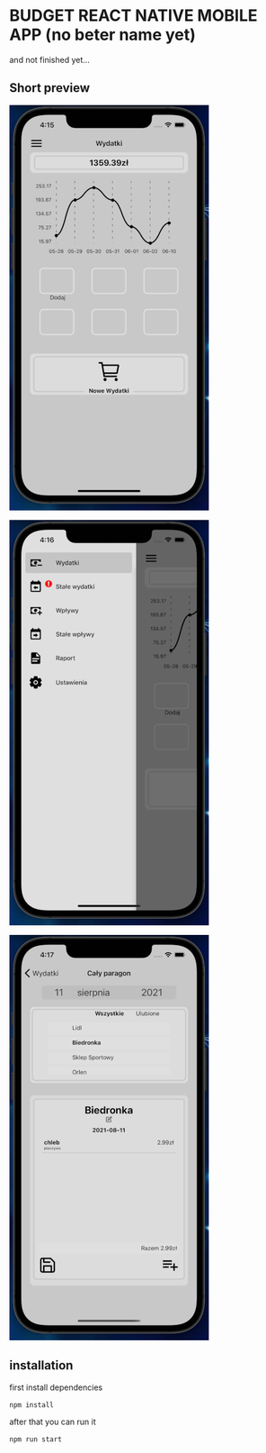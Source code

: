 # BUDGET REACT NATIVE MOBILE APP (no beter name yet)

and not finished yet...

## Short preview

![picture a](/repoImg/a.png)

![picture b](https://github.com/MarekBartczak/budget-react-native-app/blob/master/repoImg/b.png)

![picture c](https://github.com/MarekBartczak/budget-react-native-app/blob/master/repoImg/c.png)

## installation

first install dependencies

```bash
npm install
```

after that you can run it

```bash
npm run start
```
